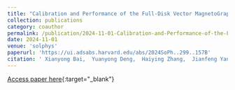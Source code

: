 ```yaml
---
title: "Calibration and Performance of the Full-Disk Vector MagnetoGraph (FMG) on Board the Advanced Space-Based Solar Observatory (ASO-S)"
collection: publications
category: coauthor
permalink: /publication/2024-11-01-Calibration-and-Performance-of-the-Full-Disk-Vector-MagnetoGraph-FMG-on-Board-the-Advanced-Space-Based-Solar-Observatory-ASO-S
date: 2024-11-01
venue: 'solphys'
paperurl: 'https://ui.adsabs.harvard.edu/abs/2024SoPh..299..157B'
citation: ' Xianyong Bai,  Yuanyong Deng,  Haiying Zhang,  Jianfeng Yang,  Fu Li,  Jiangtao Su,  Suo Liu,  Yongliang Song,  Kaifan Ji,  Yu Huang,  Xiao Yang,  Dongguang Wang,  Jiaben Lin,  Junfeng Hou,  Yingzi Sun,  Wei Duan,  Qian Song,  Yang Bai,  Xiaofan Wang,  Haiqing Xu,  Jie Chen,  Ziyao Hu,  Zhaoying Zheng,  Houkun Ni,  Yizhong Zeng,  Zhen Wu,  Jianing Wang,  Wei Ge,  Juan Lv,  Lun Shen,  Nange Wang,  Jiawei He,  Chenjie Wang, &quot;Calibration and Performance of the Full-Disk Vector MagnetoGraph (FMG) on Board the Advanced Space-Based Solar Observatory (ASO-S).&quot; solphys, 2024.'
---
```

[Access paper here](https://ui.adsabs.harvard.edu/abs/2024SoPh..299..157B){:target="_blank"}
